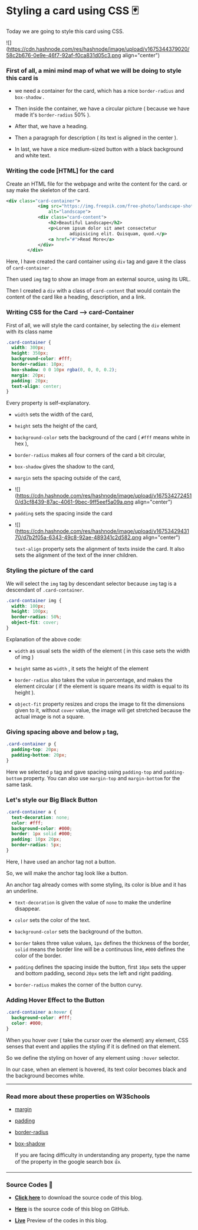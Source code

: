 # Styling a card using CSS 🃏

Today we are going to style this card using CSS.

![](https://cdn.hashnode.com/res/hashnode/image/upload/v1675344379020/58c2b676-0e9e-46f7-92af-f0ca831d05c3.png align="center")

### First of all, a mini mind map of what we will be doing to style this card is

* we need a container for the card, which has a nice `border-radius` and `box-shadow` .
    
* Then inside the container, we have a circular picture ( because we have made it's `border-radius` 50% ).
    
* After that, we have a heading.
    
* Then a paragraph for description ( its text is aligned in the center ).
    
* In last, we have a nice medium-sized button with a black background and white text.
    

### Writing the code \[HTML\] for the card

Create an HTML file for the webpage and write the content for the card. or say make the skeleton of the card.

```xml
<div class="card-container">
            <img src="https://img.freepik.com/free-photo/landscape-shot-beautiful-cholatse-mountains-body-water-khumbu-nepal_181624-24825.jpg?size=626&ext=jpg"
                alt="landscape">
            <div class="card-content">
                <h2>Beautiful Landscape</h2>
                <p>Lorem ipsum dolor sit amet consectetur 
                        adipisicing elit. Quisquam, quod.</p>
                <a href="#">Read More</a>
            </div>
        </div>
```

Here, I have created the card container using `div` tag and gave it the class of `card-container` .

Then used `img` tag to show an image from an external source, using its URL.

Then I created a `div` with a class of `card-content` that would contain the content of the card like a heading, description, and a link.

### Writing CSS for the Card --&gt; card-Container

First of all, we will style the card container, by selecting the `div` element with its class name

```css
.card-container {
  width: 300px;
  height: 350px;
  background-color: #fff;
  border-radius: 10px;
  box-shadow: 0 0 10px rgba(0, 0, 0, 0.2);
  margin: 20px;
  padding: 20px;
  text-align: center;
}
```

Every property is self-explanatory.

* `width` sets the width of the card,
    
* `height` sets the height of the card,
    
* `background-color` sets the background of the card ( `#fff` means white in hex ),
    
* `border-radius` makes all four corners of the card a bit circular,
    
* `box-shadow` gives the shadow to the card,
    
* `margin` sets the spacing outside of the card,
    
* ![](https://cdn.hashnode.com/res/hashnode/image/upload/v1675342724510/d3cf8439-87ac-4061-9bec-9ff5eef5a09a.png align="center")
    
* `padding` sets the spacing inside the card
    
* ![](https://cdn.hashnode.com/res/hashnode/image/upload/v1675342943170/d7b2f05a-6343-49c8-92ae-489341c2d582.png align="center")
    
    `text-align` property sets the alignment of texts inside the card. It also sets the alignment of the text of the inner children.
    

### Styling the picture of the card

We will select the `img` tag by descendant selector because `img` tag is a descendant of `.card-container`.

```css
.card-container img {
  width: 100px;
  height: 100px;
  border-radius: 50%;
  object-fit: cover;
}
```

Explanation of the above code:

* `width` as usual sets the width of the element ( in this case sets the width of img )
    
* `height` same as `width` , it sets the height of the element
    
* `border-radius` also takes the value in percentage, and makes the element circular ( if the element is square means its width is equal to its height ).
    
* `object-fit` property resizes and crops the image to fit the dimensions given to it, without `cover` value, the image will get stretched because the actual image is not a square.
    

### Giving spacing above and below `p` tag,

```css
.card-container p {
  padding-top: 20px;
  padding-bottom: 20px;
}
```

Here we selected `p` tag and gave spacing using `padding-top` and `padding-bottom` property. You can also use `margin-top` and `margin-bottom` for the same task.

### Let's style our Big Black Button

```css
.card-container a {
  text-decoration: none;
  color: #fff;
  background-color: #000;
  border: 1px solid #000;
  padding: 10px 20px;
  border-radius: 5px;
}
```

Here, I have used an anchor tag not a button.

So, we will make the anchor tag look like a button.

An anchor tag already comes with some styling, its color is blue and it has an underline.

* `text-decoration` is given the value of `none` to make the underline disappear.
    
* `color` sets the color of the text.
    
* `background-color` sets the background of the button.
    
* `border` takes three value values, `1px` defines the thickness of the border, `solid` means the border line will be a continuous line, `#000` defines the color of the border.
    
* `padding` defines the spacing inside the button, first `10px` sets the upper and bottom padding, second `20px` sets the left and right padding.
    
* `border-radius` makes the corner of the button curvy.
    

### Adding Hover Effect to the Button

```css
.card-container a:hover {
  background-color: #fff;
  color: #000;
}
```

When you hover over ( take the cursor over the element) any element, CSS senses that event and applies the styling if it is defined on that element.

So we define the styling on hover of any element using `:hover` selector.

In our case, when an element is hovered, its text color becomes black and the background becomes white.

---

### Read more about these properties on W3Schools

* [margin](https://www.w3schools.com/css/css_margin.asp)
    
* [padding](https://www.w3schools.com/css/css_padding.asp)
    
* [border-radius](https://www.w3schools.com/cssref/css3_pr_border-radius.php)
    
* [box-shadow](https://www.w3schools.com/cssref/css3_pr_box-shadow.php)
    
    If you are facing difficulty in understanding any property, type the name of the property in the google search box 👍.
    

---

### Source Codes 💠

* [**Click here**](https://github.com/WebD-Essentials/CSS3/archive/refs/heads/styling-a-card-using-css.zip) to download the source code of this blog.
    
* [**Here**](https://github.com/WebD-Essentials/CSS3/tree/styling-a-card-using-css) is the source code of this blog on GitHub.
    
* [**Live**](https://webd-essentials.github.io/CSS3/styling-a-card-using-css/) Preview of the codes in this blog.